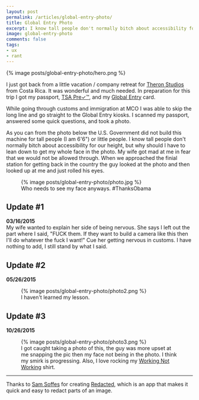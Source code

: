 ```yaml
---
layout: post
permalink: /articles/global-entry-photo/
title: Global Entry Photo
excerpt: I know tall people don't normally bitch about accessibility for our height, but why should I have to lean down to get my whole face in the photo.
image: global-entry-photo
comments: false
tags:
- ux
- rant
---
```


<div class="hero">{% image posts/global-entry-photo/hero.png %}</div>

<p>I just got back from a little vacation / company retreat for <a href="http://theronstudios.com">Theron Studios</a> from Costa Rica. It was wonderful and much needed. In preparation for this trip I got my passport, <a href="http://www.tsa.gov/tsa-precheck-application-program">TSA Pre&#x2713;&trade;</a>, and my <a href="http://www.cbp.gov/global-entry/about">Global Entry</a> card.</p>

<p>While going through customs and immigration at MCO I was able to skip the long line and go straight to the Global Entry kiosks. I scanned my passport, answered some quick questions, and took a photo.</p>

<p>As you can from the photo below the U.S. Government did not build this machine for tall people (I am 6'6") or little people. I know tall people don't normally bitch about accessibility for our height, but why should I have to lean down to get my whole face in the photo. My wife got mad at me in fear that we would not be allowed through. When we approached the finial station for getting back in the country the guy looked at the photo and then looked up at me and just rolled his eyes.</p>

<figure class="center">
{% image posts/global-entry-photo/photo.jpg %}
<figcaption>Who needs to see my face anyways. #ThanksObama</figcaption>
</figure>

<h2>Update #1</h2>
<p><strong>03/16/2015</strong><br/>My wife wanted to explain her side of being nervous. She says I left out the part where I said, "FUCK them. If they want to build a camera like this then I'll do whatever the fuck I want!" Cue her getting nervous in customs. I have nothing to add, I still stand by what I said.</p>

<h2>Update #2</h2>
<p><strong>05/26/2015</strong>

<figure class="center">
{% image posts/global-entry-photo/photo2.png %}
<figcaption>I haven't learned my lesson.</figcaption>
</figure>

<h2>Update #3</h2>
<p><strong>10/26/2015</strong>

<figure class="center">
{% image posts/global-entry-photo/photo3.png %}
<figcaption>I got caught taking a photo of this, the guy was more upset at me snapping the pic then my face not being in the photo. I think my smirk is progressing. Also, I love rocking my <a href="http://workingnotworking.com/">Working Not Working</a> shirt.</figcaption>
</figure>

<hr/>
<p class="note">Thanks to <a href="https://twitter.com/soffes">Sam Soffes</a> for creating <a href="http://useredacted.com/">Redacted</a>, which is an app that makes it quick and easy to redact parts of an image.</p>
